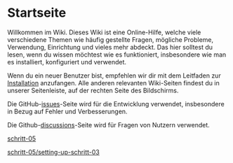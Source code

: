# Startseite

Willkommen im Wiki. Dieses Wiki ist eine Online-Hilfe, welche viele verschiedene Themen wie häufig gestellte Fragen, mögliche Probleme, Verwendung, Einrichtung und vieles mehr abdeckt. Das hier solltest du lesen, wenn du wissen möchtest wie es funktioniert, insbesondere wie man es installiert, konfiguriert und verwendet.

Wenn du ein neuer Benutzer bist, empfehlen wir dir mit dem Leitfaden zur [Installation](https://install-isobus-environment-docs.readthedocs.io/de/latest/Installation.html) anzufangen. Alle anderen relevanten Wiki-Seiten findest du in unserer Seitenleiste, auf der rechten Seite des Bildschirms.

Die GitHub-[issues](https://github.com/Meisterschulen-am-Ostbahnhof-Munchen/Install-ISOBUS-Environment-docs/issues)\-Seite wird für die Entwicklung verwendet, insbesondere in Bezug auf Fehler und Verbesserungen.

Die Github-[discussions](https://github.com/Meisterschulen-am-Ostbahnhof-Munchen/Install-ISOBUS-Environment-docs/discussions)\-Seite wird für Fragen von Nutzern verwendet.

[schritt-05](Setting-up)

[schritt-05/setting-up-schritt-03](Setting-up/setting-up-schritt-03)
